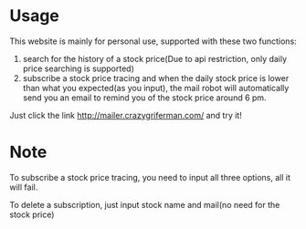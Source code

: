 # Usage

This website is mainly for personal use, supported with these two functions:

1. search for the history of a stock price(Due to api restriction, only daily price searching is supported)
2. subscribe a stock price tracing and when the daily stock price is lower than what you expected(as you input), the mail robot will automatically send you an email to remind you of the stock price around 6 pm.

Just click the link <http://mailer.crazygriferman.com/> and try it!

# Note

To subscribe a stock price tracing, you need to input all three options, all it will fail.

To delete a subscription, just input stock name and mail(no need for the stock price)
